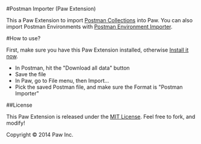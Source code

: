 #Postman Importer (Paw Extension)

This a Paw Extension to import [Postman Collections](https://chrome.google.com/webstore/detail/postman-rest-client/fdmmgilgnpjigdojojpjoooidkmcomcm) into Paw.
You can also import Postman Environments with [Postman Environment Importer](https://github.com/LuckyMarmot/Paw-PostmanEnvironmentImporter).

#How to use?

First, make sure you have this Paw Extension installed, otherwise [Install it now](http://luckymarmot.com/paw/extensions/PostmanImporter).

* In Postman, hit the "Download all data" button
* Save the file
* In Paw, go to File menu, then Import...
* Pick the saved Postman file, and make sure the Format is "Postman Importer"

##License

This Paw Extension is released under the [MIT License](LICENSE). Feel free to fork, and modify!

Copyright © 2014 Paw Inc.

